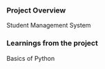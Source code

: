 ### Project Overview

 Student Management System


### Learnings from the project

 Basics of Python


